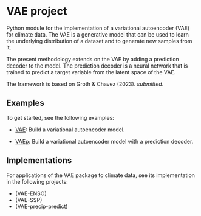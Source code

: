 # VAE project

Python module for the implementation of a variational autoencoder (VAE) for climate data. The VAE is a generative model that can be used to learn the underlying distribution of a dataset and to generate new samples from it.

The present methodology extends on the VAE by adding a prediction decoder to the model. The prediction decoder is a neural network that is trained to predict a target variable from the latent space of the VAE.

The framework is based on Groth & Chavez (2023). _submitted_.

## Examples

To get started, see the following examples:

- [VAE](example_VAE.md): Build a variational autoencoder model.

- [VAEp](example_VAEp.md): Build a variational autoencoder model with a prediction decoder.

## Implementations

For applications of the VAE package to climate data, see its implementation in the following projects:

- (VAE-ENSO)
- (VAE-SSP)
- (VAE-precip-predict)
